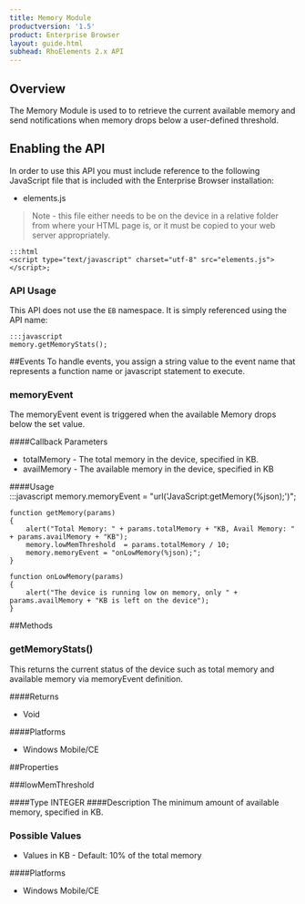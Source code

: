 ```yaml
---
title: Memory Module
productversion: '1.5'
product: Enterprise Browser
layout: guide.html
subhead: RhoElements 2.x API
---
```

## Overview
The Memory Module is used to to retrieve the current available memory and send notifications when memory drops below a user-defined threshold.

## Enabling the API
In order to use this API you must include reference to the following JavaScript file that is included with the Enterprise Browser installation:

* elements.js 

> Note - this file either needs to be on the device in a relative folder from where your HTML page is, or it must be copied to your web server appropriately.

    :::html
    <script type="text/javascript" charset="utf-8" src="elements.js"></script>;


### API Usage
This API does not use the `EB` namespace. It is simply referenced using the API name:

	:::javascript
	memory.getMemoryStats();

##Events
To handle events, you assign a string value to the event name that represents a function name or javascript statement to execute.

### memoryEvent 
The memoryEvent event is triggered when the available Memory drops below the set value.

####Callback Parameters

* totalMemory - The total memory in the device, specified in KB.
* availMemory - The available memory in the device, specified in KB

####Usage  
	:::javascript
	memory.memoryEvent = "url('JavaScript:getMemory(%json);')";
  	
  	function getMemory(params)
    {
        alert("Total Memory: " + params.totalMemory + "KB, Avail Memory: " + params.availMemory + "KB");        
        memory.lowMemThreshold  = params.totalMemory / 10;
        memory.memoryEvent = "onLowMemory(%json);";     
    } 

    function onLowMemory(params)
    {
        alert("The device is running low on memory, only " + params.availMemory + "KB is left on the device");          
    }


##Methods

### getMemoryStats()
This returns the current status of the device such as total memory and available memory via memoryEvent definition.

####Returns
* Void

####Platforms

* Windows Mobile/CE

##Properties

###lowMemThreshold

####Type
<span class='text-info'>INTEGER</span> 
####Description
The minimum amount of available memory, specified in KB.

### Possible Values

* Values in KB - Default: 10% of the total memory 

####Platforms

* Windows Mobile/CE



